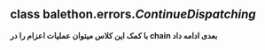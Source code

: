 ## class balethon.errors.*ContinueDispatching*

**با کمک این کلاس میتوان عملیات اعزام را در chain بعدی ادامه داد**